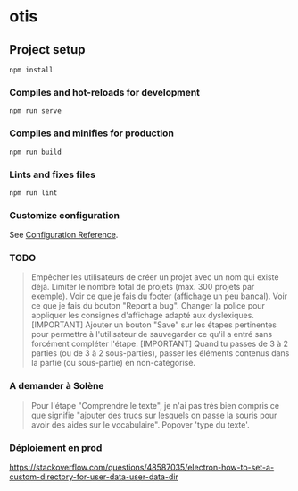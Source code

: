 # otis

## Project setup
```
npm install
```

### Compiles and hot-reloads for development
```
npm run serve
```

### Compiles and minifies for production
```
npm run build
```

### Lints and fixes files
```
npm run lint
```

### Customize configuration
See [Configuration Reference](https://cli.vuejs.org/config/).


### TODO
> Empêcher les utilisateurs de créer un projet avec un nom qui existe déjà.
> Limiter le nombre total de projets (max. 300 projets par exemple).
> Voir ce que je fais du footer (affichage un peu bancal).
> Voir ce que je fais du bouton "Report a bug".
> Changer la police pour appliquer les consignes d'affichage adapté aux dyslexiques.
> [IMPORTANT] Ajouter un bouton "Save" sur les étapes pertinentes pour permettre à l'utilisateur de sauvegarder ce qu'il a entré sans forcément compléter l'étape.
> [IMPORTANT] Quand tu passes de 3 à 2 parties (ou de 3 à 2 sous-parties), passer les éléments contenus dans la partie (ou sous-partie) en non-catégorisé.

### A demander à Solène
> Pour l'étape "Comprendre le texte", je n'ai pas très bien compris ce que signifie "ajouter des trucs sur lesquels on passe la souris pour avoir des aides sur le vocabulaire".
> Popover 'type du texte'.


 ### Déploiement en prod
 https://stackoverflow.com/questions/48587035/electron-how-to-set-a-custom-directory-for-user-data-user-data-dir
